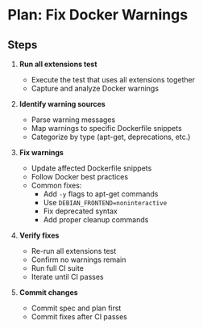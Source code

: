 # Plan: Fix Docker Warnings

## Steps

1. **Run all extensions test**
   - Execute the test that uses all extensions together
   - Capture and analyze Docker warnings

2. **Identify warning sources**
   - Parse warning messages
   - Map warnings to specific Dockerfile snippets
   - Categorize by type (apt-get, deprecations, etc.)

3. **Fix warnings**
   - Update affected Dockerfile snippets
   - Follow Docker best practices
   - Common fixes:
     - Add `-y` flags to apt-get commands
     - Use `DEBIAN_FRONTEND=noninteractive`
     - Fix deprecated syntax
     - Add proper cleanup commands

4. **Verify fixes**
   - Re-run all extensions test
   - Confirm no warnings remain
   - Run full CI suite
   - Iterate until CI passes

5. **Commit changes**
   - Commit spec and plan first
   - Commit fixes after CI passes
